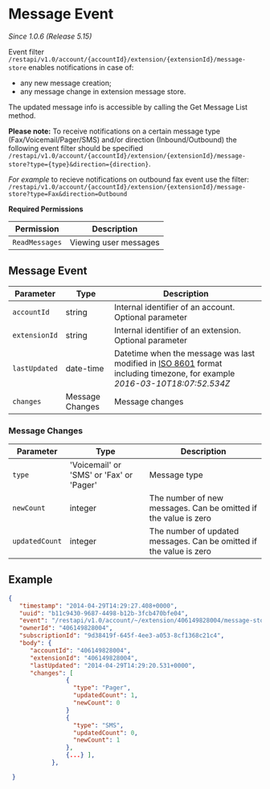 # Message Event

*Since 1.0.6 (Release 5.15)*

Event filter `/restapi/v1.0/account/{accountId}/extension/{extensionId}/message-store` enables notifications in case of:

* any new message creation;
* any message change in extension message store.

The updated message info is accessible by calling the Get Message List method.

**Please note:** To receive notifications on a certain message type (Fax/Voicemail/Pager/SMS) and/or direction (Inbound/Outbound) the following event filter should be specified `/restapi/v1.0/account/{accountId}/extension/{extensionId}/message-store?type={type}&direction={direction}`.

*For example* to recieve notifications on outbound fax event use the filter: `/restapi/v1.0/account/{accountId}/extension/{extensionId}/message-store?type=Fax&direction=Outbound`

**Required Permissions**

| Permission     | Description           |
|----------------|-----------------------|
| `ReadMessages` | Viewing user messages |

## Message Event

| Parameter | Type | Description |
|-----------|------|-------------|
| `accountId` | string | Internal identifier of an account. Optional parameter |
| `extensionId` | string | Internal identifier of an extension. Optional parameter |
| `lastUpdated` | date-time | Datetime when the message was last modified in [ISO 8601](https://en.wikipedia.org/wiki/ISO_8601) format including timezone, for example *2016-03-10T18:07:52.534Z* |
| `changes` | Message Changes | Message changes |

### Message Changes

| Parameter | Type | Description |
|-----------|------|-------------|
| `type` | 'Voicemail' or 'SMS' or 'Fax' or 'Pager' | Message type |
| `newCount` | integer | The number of new messages. Can be omitted if the value is zero |
| `updatedCount` | integer | The number of updated messages. Can be omitted if the value is zero |

## Example

```json
{
   "timestamp": "2014-04-29T14:29:27.408+0000",
   "uuid": "b11c9430-9687-4498-b12b-3fcb470bfe04",
   "event": "/restapi/v1.0/account/~/extension/406149828004/message-store",
   "ownerId": "406149828004",
   "subscriptionId": "9d38419f-645f-4ee3-a053-8cf1368c21c4",
   "body": {
      "accountId": "406149828004",
      "extensionId": "406149828004",
      "lastUpdated": "2014-04-29T14:29:20.531+0000",
      "changes": [
                {
                  "type": "Pager",
                  "updatedCount": 1,
                  "newCount": 0
                }
                {
                  "type": "SMS",
                  "updatedCount": 0,
                  "newCount": 1
                },
                {...} ],
            },

 }
 ```
